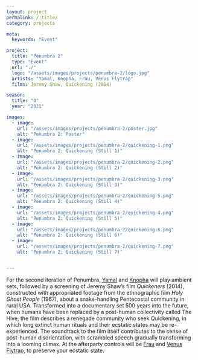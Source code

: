 ```yaml
---
layout: project
permalink: /:title/
category: projects

meta:
  keywords: "Event"

project:
  title: "Penumbra 2"
  type: "Event"
  url: "./"
  logo: "/assets/images/projects/penumbra-2/logo.jpg"
  artists: "Yamal, Knopha, Frau, Venus Flytrap"
  films: Jeremy Shaw, Quickening (2014)

season:
  title: "0"
  year: "2021"

images:
  - image:
    url: "/assets/images/projects/penumbra-2/poster.jpg"
    alt: "Penumbra 2: Poster"
  - image:
    url: "/assets/images/projects/penumbra-2/quickening-1.png"
    alt: "Penumbra 2: Quickening (Still 1)"
  - image:
    url: "/assets/images/projects/penumbra-2/quickening-2.png"
    alt: "Penumbra 2: Quickening (Still 2)"
  - image:
    url: "/assets/images/projects/penumbra-2/quickening-3.png"
    alt: "Penumbra 2: Quickening (Still 3)"
  - image:
    url: "/assets/images/projects/penumbra-2/quickening-5.png"
    alt: "Penumbra 2: Quickening (Still 4)"
  - image:
    url: "/assets/images/projects/penumbra-2/quickening-4.png"
    alt: "Penumbra 2: Quickening (Still 5)"
  - image:
    url: "/assets/images/projects/penumbra-2/quickening-6.png"
    alt: "Penumbra 2: Quickening (Still 6)"
  - image:
    url: "/assets/images/projects/penumbra-2/quickening-7.png"
    alt: "Penumbra 2: Quickening (Still 7)"


---
```

<p>For the second iteration of Penumbra, <a href="https://www.instagram.com/zuihitsu/">Yamal</a> and <a href="https://www.instagram.com/knopha/">Knopha</a> will play ambient sets, followed by a screening of Jeremy Shaw’s film <em>Quickeners</em> (2014), constructed with appropriated footage from the ethnographic film <em>Holy Ghost People</em> (1967), about a snake-handling Pentecostal community in rural USA. Transformed into a documentary set 500 years into the future, when humans have been replaced by a post-human collectivity called The Hive, the film describes a renegade community who seek Quickening, in which long extinct human rituals and their ecstatic states may be re-experienced. The soundtrack to the film itself contributes to the sense of post-human disorientation, with scrambled speech gradually transforming into a looming climax. At the afterparty controls will be <a href="https://soundcloud.com/frauhilda">Frau</a> and <a href="https://www.instagram.com/rachelrach_/">Venus Flytrap</a>, to preserve your ecstatic state.</p>